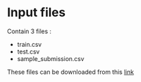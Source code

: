 # Input files
Contain 3 files :
- train.csv
- test.csv
- sample_submission.csv

These files can be downloaded from this [link](https://www.kaggle.com/c/digit-recognizer/data)

